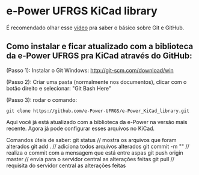 # e-Power UFRGS KiCad library

É recomendado olhar esse [vídeo](https://www.youtube.com/watch?v=SWYqp7iY_Tc) pra saber o básico sobre Git e GitHub.

## Como instalar e ficar atualizado com a biblioteca da e-Power UFRGS pra KiCad através do GitHub:

(Passo 1): Instalar o Git
Windows: http://git-scm.com/download/win

(Passo 2):
Criar uma pasta (normalmente nos documentos), clicar com o botão direito e selecionar: "Git Bash Here"

(Passo 3): rodar o comando:
```
git clone https://github.com/e-Power-UFRGS/e-Power_KiCad_library.git
```

Aqui você já está atualizado com a biblioteca da e-Power na versão mais recente. Agora já pode configurar esses arquivos no KiCad.

Comandos úteis de saber:
git status                  // mostra os arquivos que foram alterados
git add .                   // adiciona todos arquivos alterados
git commit -m "<message>"   // realiza o commit com a mensagem que está entre aspas
git push origin master      // envia para o servidor central as alterações feitas
git pull                    // requisita do servidor central as alterações feitas

